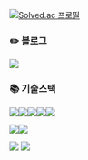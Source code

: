 [![Solved.ac 프로필](http://mazassumnida.wtf/api/v2/generate_badge?boj=cjw7242)](https://solved.ac/cjw7242)

### ✏️ 블로그
<a href="https://cjw-awdsd.tistory.com" target="_blank"><img src="https://img.shields.io/badge/-BLOG-000000?style=for-the-badge&logo=Tistory&logoColor=white"/>
</a>
### 📚 기술스택
<img src="https://img.shields.io/badge/SpringBoot-6DB33F?style=for-the-badge&logo=SpringBoot&logoColor=white"/><img src="https://img.shields.io/badge/java-007396?style=for-the-badge&logo=java&logoColor=white"><img src="https://img.shields.io/badge/JavaScript-F7DF1E?style=for-the-badge&logo=JavaScript&logoColor=white"/><img src="https://img.shields.io/badge/Vue.js-4FC08D?style=for-the-badge&logo=Vue.js&logoColor=white"/><img src="https://img.shields.io/badge/PHP-777BB4?style=for-the-badge&logo=PHP&logoColor=white"/>

<img src="https://img.shields.io/badge/MySQL-4479A1?style=for-the-badge&logo=MySQL&logoColor=white"/><img src="https://img.shields.io/badge/Redis-DC382D?style=for-the-badge&logo=Redis&logoColor=white"/>

<img src="https://img.shields.io/badge/Kafka-231F20?style=for-the-badge&logo=Apache Kafka&logoColor=white"/>

<img src="https://img.shields.io/badge/git-F05032?style=for-the-badge&logo=git&logoColor=white">
<!--
**CJW23/CJW23** is a ✨ _special_ ✨ repository because its `README.md` (this file) appears on your GitHub profile.

Here are some ideas to get you started:

- 🔭 I’m currently working on ...
- 🌱 I’m currently learning ...
- 👯 I’m looking to collaborate on ...
- 🤔 I’m looking for help with ...
- 💬 Ask me about ...
- 📫 How to reach me: ...
- 😄 Pronouns: ...
- ⚡ Fun fact: ...
-->

